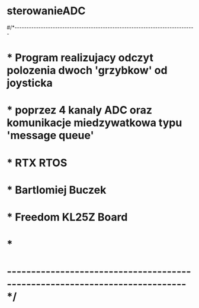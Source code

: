 # sterowanieADC
#/*----------------------------------------------------------------------------
# * Program realizujacy odczyt polozenia dwoch 'grzybkow' od joysticka
# * poprzez 4 kanaly ADC oraz komunikacje miedzywatkowa typu 'message queue'
# * RTX RTOS
# * Bartlomiej Buczek
# * Freedom KL25Z Board
# * 
# ---------------------------------------------------------------------------*/
